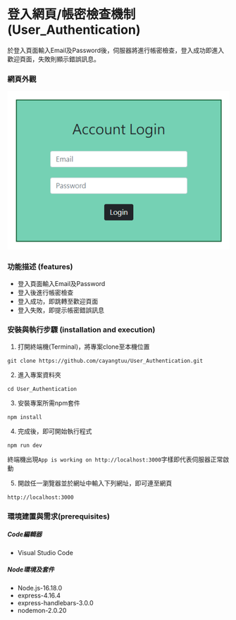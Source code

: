 # 登入網頁/帳密檢查機制(User_Authentication)
於登入頁面輸入Email及Password後，伺服器將進行帳密檢查，登入成功即進入歡迎頁面，失敗則顯示錯誤訊息。

### 網頁外觀
![image](https://github.com/cayangtuu/User_Authentication/blob/main/public/photos/%E7%99%BB%E5%85%A5%E9%A0%81%E9%9D%A2.PNG)

### 功能描述 (features)
- 登入頁面輸入Email及Password
- 登入後進行帳密檢查
- 登入成功，即跳轉至歡迎頁面
- 登入失敗，即提示帳密錯誤訊息

### 安裝與執行步驟 (installation and execution)
1. 打開終端機(Terminal)，將專案clone至本機位置
```
git clone https://github.com/cayangtuu/User_Authentication.git
```
2. 進入專案資料夾
```
cd User_Authentication
```
3. 安裝專案所需npm套件
```
npm install
```
4. 完成後，即可開始執行程式
```
npm run dev
```
終端機出現```App is working on http://localhost:3000```字樣即代表伺服器正常啟動

5. 開啟任一瀏覽器並於網址中輸入下列網址，即可連至網頁
```
http://localhost:3000
```

### 環境建置與需求(prerequisites)
##### Code編輯器
- Visual Studio Code
##### Node環境及套件
- Node.js-16.18.0
- express-4.16.4
- express-handlebars-3.0.0
- nodemon-2.0.20
